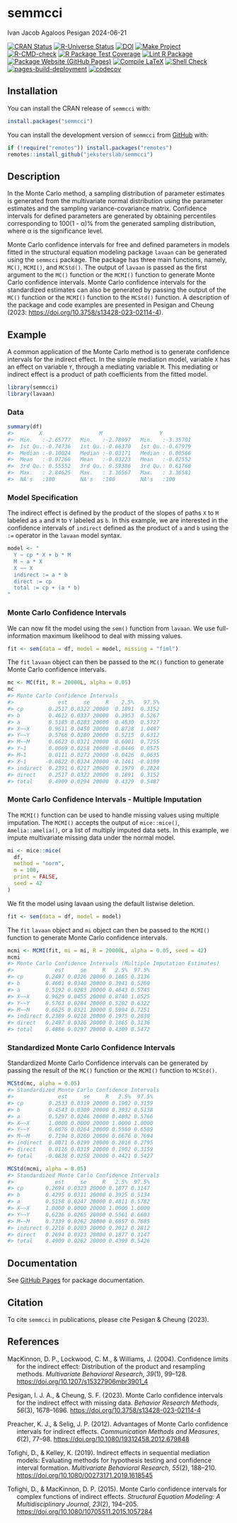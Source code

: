 semmcci
================
Ivan Jacob Agaloos Pesigan
2024-06-21

<!-- README.md is generated from .setup/readme/README.Rmd. Please edit that file -->
<!-- badges: start -->

[![CRAN
Status](https://www.r-pkg.org/badges/version/semmcci)](https://cran.r-project.org/package=semmcci)
[![R-Universe
Status](https://jeksterslab.r-universe.dev/badges/semmcci)](https://jeksterslab.r-universe.dev)
[![DOI](https://zenodo.org/badge/DOI/10.3758/s13428-023-02114-4.svg)](https://doi.org/10.3758/s13428-023-02114-4)
[![Make
Project](https://github.com/jeksterslab/semmcci/actions/workflows/make.yml/badge.svg)](https://github.com/jeksterslab/semmcci/actions/workflows/make.yml)
[![R-CMD-check](https://github.com/jeksterslab/semmcci/actions/workflows/check-full.yml/badge.svg)](https://github.com/jeksterslab/semmcci/actions/workflows/check-full.yml)
[![R Package Test
Coverage](https://github.com/jeksterslab/semmcci/actions/workflows/test-coverage.yml/badge.svg)](https://github.com/jeksterslab/semmcci/actions/workflows/test-coverage.yml)
[![Lint R
Package](https://github.com/jeksterslab/semmcci/actions/workflows/lint.yml/badge.svg)](https://github.com/jeksterslab/semmcci/actions/workflows/lint.yml)
[![Package Website (GitHub
Pages)](https://github.com/jeksterslab/semmcci/actions/workflows/pkgdown-gh-pages.yml/badge.svg)](https://github.com/jeksterslab/semmcci/actions/workflows/pkgdown-gh-pages.yml)
[![Compile
LaTeX](https://github.com/jeksterslab/semmcci/actions/workflows/latex.yml/badge.svg)](https://github.com/jeksterslab/semmcci/actions/workflows/latex.yml)
[![Shell
Check](https://github.com/jeksterslab/semmcci/actions/workflows/shellcheck.yml/badge.svg)](https://github.com/jeksterslab/semmcci/actions/workflows/shellcheck.yml)
[![pages-build-deployment](https://github.com/jeksterslab/semmcci/actions/workflows/pages/pages-build-deployment/badge.svg)](https://github.com/jeksterslab/semmcci/actions/workflows/pages/pages-build-deployment)
[![codecov](https://codecov.io/gh/jeksterslab/semmcci/branch/main/graph/badge.svg?token=KVLUET3DJ6)](https://codecov.io/gh/jeksterslab/semmcci)
<!-- badges: end -->

## Installation

You can install the CRAN release of `semmcci` with:

``` r
install.packages("semmcci")
```

You can install the development version of `semmcci` from
[GitHub](https://github.com/jeksterslab/semmcci) with:

``` r
if (!require("remotes")) install.packages("remotes")
remotes::install_github("jeksterslab/semmcci")
```

## Description

In the Monte Carlo method, a sampling distribution of parameter
estimates is generated from the multivariate normal distribution using
the parameter estimates and the sampling variance-covariance matrix.
Confidence intervals for defined parameters are generated by obtaining
percentiles corresponding to 100(1 - α)% from the generated sampling
distribution, where α is the significance level.

Monte Carlo confidence intervals for free and defined parameters in
models fitted in the structural equation modeling package `lavaan` can
be generated using the `semmcci` package. The package has three main
functions, namely, `MC()`, `MCMI()`, and `MCStd()`. The output of
`lavaan` is passed as the first argument to the `MC()` function or the
`MCMI()` function to generate Monte Carlo confidence intervals. Monte
Carlo confidence intervals for the standardized estimates can also be
generated by passing the output of the `MC()` function or the `MCMI()`
function to the `MCStd()` function. A description of the package and
code examples are presented in Pesigan and Cheung (2023:
<https://doi.org/10.3758/s13428-023-02114-4>).

## Example

A common application of the Monte Carlo method is to generate confidence
intervals for the indirect effect. In the simple mediation model,
variable `X` has an effect on variable `Y`, through a mediating variable
`M`. This mediating or indirect effect is a product of path coefficients
from the fitted model.

``` r
library(semmcci)
library(lavaan)
```

### Data

``` r
summary(df)
#>        X                  M                  Y           
#>  Min.   :-2.65777   Min.   :-2.78997   Min.   :-3.35701  
#>  1st Qu.:-0.74736   1st Qu.:-0.66370   1st Qu.:-0.67979  
#>  Median :-0.10024   Median :-0.03171   Median : 0.00566  
#>  Mean   :-0.07266   Mean   :-0.03223   Mean   :-0.02552  
#>  3rd Qu.: 0.55552   3rd Qu.: 0.59386   3rd Qu.: 0.61760  
#>  Max.   : 2.84625   Max.   : 3.36567   Max.   : 3.36581  
#>  NA's   :100        NA's   :100        NA's   :100
```

### Model Specification

The indirect effect is defined by the product of the slopes of paths `X`
to `M` labeled as `a` and `M` to `Y` labeled as `b`. In this example, we
are interested in the confidence intervals of `indirect` defined as the
product of `a` and `b` using the `:=` operator in the `lavaan` model
syntax.

``` r
model <- "
  Y ~ cp * X + b * M
  M ~ a * X
  X ~~ X
  indirect := a * b
  direct := cp
  total := cp + (a * b)
"
```

### Monte Carlo Confidence Intervals

We can now fit the model using the `sem()` function from `lavaan`. We
use full-information maximum likelihood to deal with missing values.

``` r
fit <- sem(data = df, model = model, missing = "fiml")
```

The `fit` `lavaan` object can then be passed to the `MC()` function to
generate Monte Carlo confidence intervals.

``` r
mc <- MC(fit, R = 20000L, alpha = 0.05)
mc
#> Monte Carlo Confidence Intervals
#>              est     se     R    2.5%   97.5%
#> cp        0.2517 0.0322 20000  0.1891  0.3152
#> b         0.4612 0.0337 20000  0.3953  0.5267
#> a         0.5185 0.0283 20000  0.4630  0.5727
#> X~~X      0.9611 0.0450 20000  0.8728  1.0497
#> Y~~Y      0.5766 0.0280 20000  0.5215  0.6312
#> M~~M      0.6623 0.0321 20000  0.6001  0.7255
#> Y~1       0.0069 0.0258 20000 -0.0446  0.0575
#> M~1       0.0111 0.0272 20000 -0.0426  0.0635
#> X~1      -0.0822 0.0324 20000 -0.1461 -0.0190
#> indirect  0.2391 0.0217 20000  0.1979  0.2824
#> direct    0.2517 0.0322 20000  0.1891  0.3152
#> total     0.4909 0.0294 20000  0.4329  0.5487
```

### Monte Carlo Confidence Intervals - Multiple Imputation

The `MCMI()` function can be used to handle missing values using
multiple imputation. The `MCMI()` accepts the output of `mice::mice()`,
`Amelia::amelia()`, or a list of multiply imputed data sets. In this
example, we impute multivariate missing data under the normal model.

``` r
mi <- mice::mice(
  df,
  method = "norm",
  m = 100,
  print = FALSE,
  seed = 42
)
```

We fit the model using lavaan using the default listwise deletion.

``` r
fit <- sem(data = df, model = model)
```

The `fit` `lavaan` object and `mi` object can then be passed to the
`MCMI()` function to generate Monte Carlo confidence intervals.

``` r
mcmi <- MCMI(fit, mi = mi, R = 20000L, alpha = 0.05, seed = 42)
mcmi
#> Monte Carlo Confidence Intervals (Multiple Imputation Estimates)
#>             est     se     R   2.5%  97.5%
#> cp       0.2497 0.0326 20000 0.1865 0.3136
#> b        0.4601 0.0340 20000 0.3941 0.5260
#> a        0.5192 0.0283 20000 0.4643 0.5745
#> X~~X     0.9629 0.0455 20000 0.8740 1.0525
#> Y~~Y     0.5763 0.0284 20000 0.5202 0.6322
#> M~~M     0.6625 0.0321 20000 0.5994 0.7251
#> indirect 0.2389 0.0218 20000 0.1975 0.2830
#> direct   0.2497 0.0326 20000 0.1865 0.3136
#> total    0.4886 0.0297 20000 0.4309 0.5472
```

### Standardized Monte Carlo Confidence Intervals

Standardized Monte Carlo Confidence intervals can be generated by
passing the result of the `MC()` function or the `MCMI()` function to
`MCStd()`.

``` r
MCStd(mc, alpha = 0.05)
#> Standardized Monte Carlo Confidence Intervals
#>              est     se     R   2.5%  97.5%
#> cp        0.2533 0.0319 20000 0.1902 0.3159
#> b         0.4543 0.0309 20000 0.3932 0.5138
#> a         0.5297 0.0246 20000 0.4802 0.5766
#> X~~X      1.0000 0.0000 20000 1.0000 1.0000
#> Y~~Y      0.6076 0.0264 20000 0.5560 0.6589
#> M~~M      0.7194 0.0260 20000 0.6676 0.7694
#> indirect  0.0071 0.0199 20000 0.2016 0.2795
#> direct    0.0116 0.0319 20000 0.1902 0.3159
#> total    -0.0838 0.0258 20000 0.4421 0.5427
```

``` r
MCStd(mcmi, alpha = 0.05)
#> Standardized Monte Carlo Confidence Intervals
#>             est     se     R   2.5%  97.5%
#> cp       0.2694 0.0323 20000 0.1877 0.3147
#> b        0.4295 0.0311 20000 0.3925 0.5134
#> a        0.5158 0.0247 20000 0.4811 0.5782
#> X~~X     1.0000 0.0000 20000 1.0000 1.0000
#> Y~~Y     0.6236 0.0265 20000 0.5561 0.6603
#> M~~M     0.7339 0.0262 20000 0.6657 0.7685
#> indirect 0.2216 0.0203 20000 0.2012 0.2812
#> direct   0.2694 0.0323 20000 0.1877 0.3147
#> total    0.4909 0.0262 20000 0.4399 0.5426
```

## Documentation

See [GitHub Pages](https://jeksterslab.github.io/semmcci/index.html) for
package documentation.

## Citation

To cite `semmcci` in publications, please cite Pesigan & Cheung (2023).

## References

<div id="refs" class="references csl-bib-body hanging-indent"
entry-spacing="0" line-spacing="2">

<div id="ref-MacKinnon-Lockwood-Williams-2004" class="csl-entry">

MacKinnon, D. P., Lockwood, C. M., & Williams, J. (2004). Confidence
limits for the indirect effect: Distribution of the product and
resampling methods. *Multivariate Behavioral Research*, *39*(1), 99–128.
<https://doi.org/10.1207/s15327906mbr3901_4>

</div>

<div id="ref-Pesigan-Cheung-2023" class="csl-entry">

Pesigan, I. J. A., & Cheung, S. F. (2023). Monte Carlo confidence
intervals for the indirect effect with missing data. *Behavior Research
Methods*, *56*(3), 1678–1696.
<https://doi.org/10.3758/s13428-023-02114-4>

</div>

<div id="ref-Preacher-Selig-2012" class="csl-entry">

Preacher, K. J., & Selig, J. P. (2012). Advantages of Monte Carlo
confidence intervals for indirect effects. *Communication Methods and
Measures*, *6*(2), 77–98. <https://doi.org/10.1080/19312458.2012.679848>

</div>

<div id="ref-Tofighi-Kelley-2019" class="csl-entry">

Tofighi, D., & Kelley, K. (2019). Indirect effects in sequential
mediation models: Evaluating methods for hypothesis testing and
confidence interval formation. *Multivariate Behavioral Research*,
*55*(2), 188–210. <https://doi.org/10.1080/00273171.2019.1618545>

</div>

<div id="ref-Tofighi-MacKinnon-2015" class="csl-entry">

Tofighi, D., & MacKinnon, D. P. (2015). Monte Carlo confidence intervals
for complex functions of indirect effects. *Structural Equation
Modeling: A Multidisciplinary Journal*, *23*(2), 194–205.
<https://doi.org/10.1080/10705511.2015.1057284>

</div>

</div>
